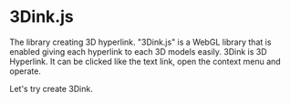 # 3Dink.js
The library creating 3D hyperlink.
"3Dink.js" is a WebGL library that is enabled giving each hyperlink to each 3D models easily.
3Dink is 3D Hyperlink.
It can be clicked like the text link, open the context menu and operate.

Let's try create 3Dink.
